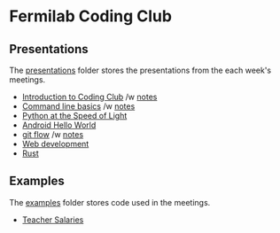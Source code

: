 # Fermilab Coding Club

## Presentations

The [presentations](presentations) folder stores the presentations from the each week's meetings.

- [Introduction to Coding Club](/presentations/intro/Introduction.pdf) /w [notes](/presentations/intro/Introduction-notes.pdf)
- [Command line basics](/presentations/cmdline/Command_Line_and_Python.pdf) /w [notes](/presentations/cmdline/Command_Line_and_Python-notes.pdf)
- [Python at the Speed of Light](/presentations/python/PythonAtTheSpeedOfLight.pdf)
- [Android Hello World](/presentations/androidHelloWorld/)
- [git flow](/presentations/gitFlow/git-flow.pdf) /w [notes](/presentations/gitFlow/git-flow_notes.pdf)
- [Web development](/presentations/webDevelopment/webDevelopment.pdf)
- [Rust](/presentations/rust/rust.pdf)

## Examples

The [examples](examples) folder stores code used in the meetings.

- [Teacher Salaries](/examples/Python/TeacherSalaries/)
